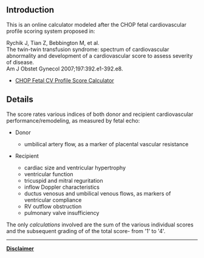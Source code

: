 ## Introduction ##
This is an online calculator modeled after the CHOP fetal cardiovascular profile scoring system proposed in:


Rychik J, Tian Z, Bebbington M, et al.<br />
The twin-twin transfusion syndrome: spectrum of cardiovascular abnormality and development of a cardiovascular score to assess severity of disease.<br />
Am J Obstet Gynecol 2007;197:392.e1-392.e8.



  * [CHOP Fetal CV Profile Score Calculator](http://parameterz.googlecode.com/svn/trunk/CHOP-CVScore/CHOP_TTTS.htm)

## Details ##

The score rates various indices of both donor and recipient cardiovascular performance/remodeling, as measured by fetal echo:

  * Donor
    * umbilical artery flow, as a marker of placental vascular resistance

  * Recipient
    * cardiac size and ventricular hypertrophy
    * ventricular function
    * tricuspid and mitral reguritation
    * inflow Doppler characteristics
    * ductus venosus and umbilical venous flows, as markers of ventricular compliance
    * RV outflow obstruction
    * pulmonary valve insufficiency

The only _calculations_ involved are the sum of the various individual scores and the subsequent grading of of the total score- from '1' to '4'.


---


**[Disclaimer](Disclaimer.md)**